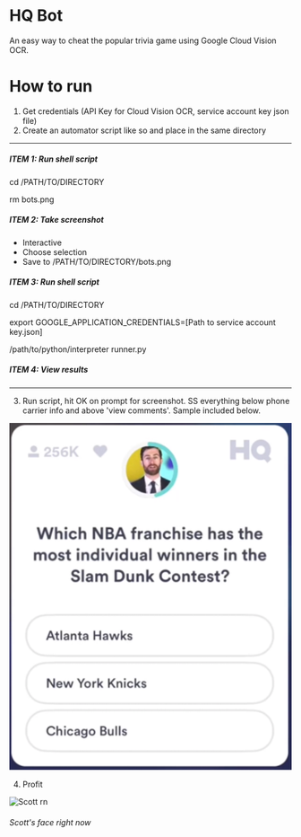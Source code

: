 # HQ Bot
An easy way to cheat the popular trivia game using Google Cloud Vision OCR.

# How to run
1. Get credentials (API Key for Cloud Vision OCR, service account key json file)
2. Create an automator script like so and place in the same directory
___
##### ITEM 1: Run shell script
cd /PATH/TO/DIRECTORY

rm bots.png

##### ITEM 2: Take screenshot
- Interactive
- Choose selection
- Save to /PATH/TO/DIRECTORY/bots.png

##### ITEM 3: Run shell script
cd /PATH/TO/DIRECTORY

export GOOGLE_APPLICATION_CREDENTIALS=[Path to service account key.json]

/path/to/python/interpreter runner.py

##### ITEM 4: View results
___
3. Run script, hit OK on prompt for screenshot. SS everything below phone carrier info and above 'view comments'. Sample included below.

![Sample](bots.png)

4. Profit


![Scott rn](https://media.giphy.com/media/3o752cuysSwyUlK7mM/giphy.gif)
###### Scott's face right now
